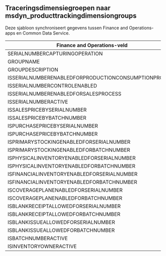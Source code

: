 ## <a name="tracking-dimension-groups-to-msdyn_producttrackingdimensiongroups"></a>Traceringsdimensiegroepen naar msdyn_producttrackingdimensiongroups

Deze sjabloon synchroniseert gegevens tussen Finance and Operations-apps en Common Data Service.

Finance and Operations-veld | Toewijzingstype | Ander Dynamics 365-veld | Standaardwaarde
---|---|---|---
SERIALNUMBERCAPTURINGOPERATION | >< | msdyn_serialnumbercapturingoperation | 
GROUPNAME | = | msdyn_groupname | 
GROUPDESCRIPTION | = | msdyn_groupdescription | 
ISSERIALNUMBERENABLEDFORPRODUCTIONCONSUMPTIONPROCESS | >< | msdyn_issnenabledforpcprocess | 
ISSERIALNUMBERCONTROLENABLED | >< | msdyn_isserialnumbercontrolenabled | 
ISSERIALNUMBERENABLEDFORSALESPROCESS | >< | msdyn_isserialnumberenabledforsalesprocess | 
ISSERIALNUMBERACTIVE | >< | msdyn_isserialnumberactive | 
ISSALESPRICEBYSERIALNUMBER | >< | msdyn_issalespricebyserialnumber | 
ISSALESPRICEBYBATCHNUMBER | >< | msdyn_issalespricebybatchnumber | 
ISPURCHASEPRICEBYSERIALNUMBER | >< | msdyn_ispurchasepricebyserialnumber | 
ISPURCHASEPRICEBYBATCHNUMBER | >< | msdyn_ispurchasepricebybatchnumber | 
ISPRIMARYSTOCKINGENABLEDFORSERIALNUMBER | >< | msdyn_isprimarystockingenabledforsn | 
ISPRIMARYSTOCKINGENABLEDFORBATCHNUMBER | >< | msdyn_isprimarystockingenabledforbn | 
ISPHYSICALINVENTORYENABLEDFORSERIALNUMBER | >< | msdyn_isphysicalinventoryenabledforsn | 
ISPHYSICALINVENTORYENABLEDFORBATCHNUMBER | >< | msdyn_isphysicalinventoryenabledforbn | 
ISFINANCIALINVENTORYENABLEDFORSERIALNUMBER | >< | msdyn_isfinancialinventoryenabledforsn | 
ISFINANCIALINVENTORYENABLEDFORBATCHNUMBER | >< | msdyn_isfinancialinventoryenabledforbn | 
ISCOVERAGEPLANENABLEDFORSERIALNUMBER | >< | msdyn_iscoverageplanenabledforserialnumber | 
ISCOVERAGEPLANENABLEDFORBATCHNUMBER | >< | msdyn_iscoverageplanenabledforbatchnumber | 
ISBLANKRECEIPTALLOWEDFORSERIALNUMBER | >< | msdyn_isblankreceiptallowedforserialnumber | 
ISBLANKRECEIPTALLOWEDFORBATCHNUMBER | >< | msdyn_isblankreceiptallowedforbatchnumber | 
ISBLANKISSUEALLOWEDFORSERIALNUMBER | >< | msdyn_isblankissueallowedforserialnumber | 
ISBLANKISSUEALLOWEDFORBATCHNUMBER | >< | msdyn_isblankissueallowedforbatchnumber | 
ISBATCHNUMBERACTIVE | >< | msdyn_isbatchnumberactive | 
ISINVENTORYOWNERACTIVE | >< | msdyn_isinventoryowneractive | 
